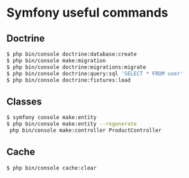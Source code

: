 # Symfony useful commands

## Doctrine

```bash
$ php bin/console doctrine:database:create
$ php bin/console make:migration
$ php bin/console doctrine:migrations:migrate
$ php bin/console doctrine:query:sql 'SELECT * FROM user'
$ php bin/console doctrine:fixtures:load
```

## Classes

```bash
$ symfony console make:entity
$ php bin/console make:entity --regenerate
 php bin/console make:controller ProductController
```

## Cache

```bash
$ php bin/console cache:clear
```
